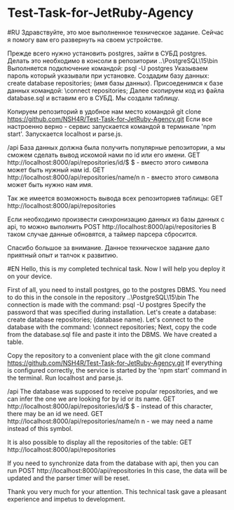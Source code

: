 # Test-Task-for-JetRuby-Agency

#RU
Здравствуйте, это мое выполненное техническое задание. Сейчас я помогу вам его развернуть на своем устройстве.

Прежде всего нужно установить postgres, зайти в СУБД postgres. Делать это необходимо в консоли в репозитории ..\PostgreSQL\15\bin
Выполняется подключение командой: psql -U postgres
Указываем пароль который указывали при установке.
Создадим базу данных: create database repositories; (имя базы данных).
Присоеденимся к базе данных командой: \connect repositories;
Далее скопируем код из файла database.sql и вставим его в СУБД. Мы создали таблицу.

Копируем репозиторий в удобное нам место командой git clone https://github.com/NSH4R/Test-Task-for-JetRuby-Agency.git
Если все настроенно верно - сервис запускается командой в терминале 'npm start'. Запускается localhost и parse.js.

/api
База данных должна была получить популярные репозитории, а мы сможем сделать вывод искомой нами по id или его имени.
GET http://localhost:8000/api/repositories/id/$     $ - вместо этого символа может быть нужный нам id.
GET http://localhost:8000/api/repositories/name/n   n - вместо этого символа может быть нужно нам имя.

Так же имеется возможность вывода всех репозиториев таблицы: 
GET http://localhost:8000/api/repositories

Если необходимо произвести синхронизацию данных из базы данных с api, то можно выполнить
POST http://localhost:8000/api/repositories
В таком случае данные обновятся, а таймер парсера сбросится.


Спасибо большое за внимание. Данное техническое задание дало приятный опыт и талчок к развитию. 

#EN
Hello, this is my completed technical task. Now I will help you deploy it on your device.

First of all, you need to install postgres, go to the postgres DBMS. You need to do this in the console in the repository ..\PostgreSQL\15\bin
The connection is made with the command: psql -U postgres
Specify the password that was specified during installation.
Let's create a database: create database repositories; (database name).
Let's connect to the database with the command: \connect repositories;
Next, copy the code from the database.sql file and paste it into the DBMS. We have created a table.

Copy the repository to a convenient place with the git clone command https://github.com/NSH4R/Test-Task-for-JetRuby-Agency.git
If everything is configured correctly, the service is started by the 'npm start' command in the terminal. Run localhost and parse.js.

/api
The database was supposed to receive popular repositories, and we can infer the one we are looking for by id or its name.
GET http://localhost:8000/api/repositories/id/$ $ - instead of this character, there may be an id we need.
GET http://localhost:8000/api/repositories/name/n n - we may need a name instead of this symbol.

It is also possible to display all the repositories of the table:
GET http://localhost:8000/api/repositories

If you need to synchronize data from the database with api, then you can run
POST http://localhost:8000/api/repositories
In this case, the data will be updated and the parser timer will be reset.


Thank you very much for your attention. This technical task gave a pleasant experience and impetus to development.

